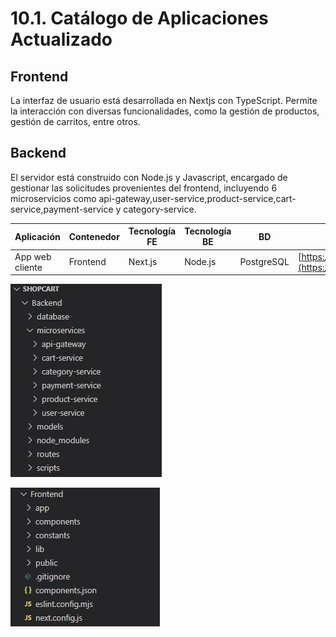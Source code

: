 # 10.1. Catálogo de Aplicaciones Actualizado

## Frontend

La interfaz de usuario está desarrollada en Nextjs con TypeScript. Permite la interacción con diversas funcionalidades, como la gestión de productos, gestión de carritos, entre otros.

## Backend 
El servidor está construido con Node.js y Javascript, encargado de gestionar las solicitudes provenientes del frontend, incluyendo 6 microservicios como api-gateway,user-service,product-service,cart-service,payment-service y category-service.

| Aplicación       | Contenedor | Tecnología FE | Tecnología BE | BD            | Repositorio/Carpeta                                    |
|------------------|------------|---------------|---------------|---------------|--------------------------------------------------------|
| App web cliente  | Frontend   | Next.js       | Node.js       | PostgreSQL    | [https://github.com/carolinardlc/shopcart](https://github.com/carolinardlc/shopcart) |

![backend](backend.jpg)

![frontend](frontend.jpg)
